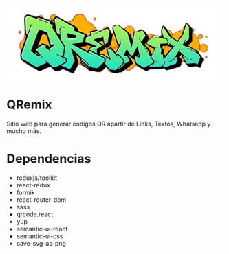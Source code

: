 ![Alt text](https://github.com/TheNasky/QRemix/blob/main/QRemixLogo.png)

# QRemix

Sitio web para generar codigos QR apartir de Links, Textos, Whatsapp y mucho más.

# Dependencias

-  reduxjs/toolkit
-  react-redux
-  formik
-  react-router-dom
-  sass
-  qrcode.react
-  yup
-  semantic-ui-react
-  semantic-ui-css
-  save-svg-as-png

